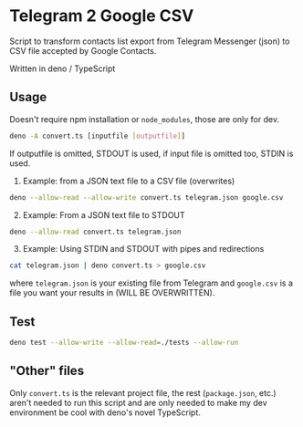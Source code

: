 # Telegram 2 Google CSV

Script to transform contacts list export from Telegram Messenger (json)
to CSV file accepted by Google Contacts.

Written in deno / TypeScript

## Usage

Doesn't require npm installation or `node_modules`, those are only for dev.

```bash
deno -A convert.ts [inputfile [outputfile]]
```

If outputfile is omitted, STDOUT is used, if input file is omitted too, STDIN
is used.


1. Example: from a JSON text file to a CSV file (overwrites)

```bash
deno --allow-read --allow-write convert.ts telegram.json google.csv
```

2. Example: From a JSON text file to STDOUT

```bash
deno --allow-read convert.ts telegram.json
```

3. Example: Using STDIN and STDOUT with pipes and redirections

```bash
cat telegram.json | deno convert.ts > google.csv
```


where `telegram.json` is your existing file from Telegram and `google.csv` is 
a file you want your results in (WILL BE OVERWRITTEN).


## Test

```bash
deno test --allow-write --allow-read=./tests --allow-run
```

## "Other" files

Only `convert.ts` is the relevant project file, the rest (`package.json`, etc.) aren't 
needed to run this script and are only needed to make my dev environment be cool with
deno's novel TypeScript.

